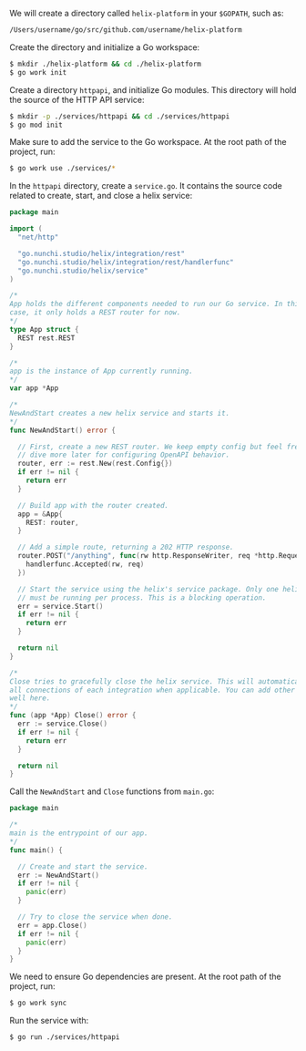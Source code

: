We will create a directory called `helix-platform` in your `$GOPATH`, such as:
```sh
/Users/username/go/src/github.com/username/helix-platform
```

Create the directory and initialize a Go workspace:
```sh
$ mkdir ./helix-platform && cd ./helix-platform
$ go work init
```

Create a directory `httpapi`, and initialize Go modules. This directory will hold
the source of the HTTP API service:
```sh
$ mkdir -p ./services/httpapi && cd ./services/httpapi
$ go mod init
```

Make sure to add the service to the Go workspace. At the root path of the project,
run:
```sh
$ go work use ./services/*
```

In the `httpapi` directory, create a `service.go`. It contains the source code
related to create, start, and close a helix service:
```go
package main

import (
  "net/http"

  "go.nunchi.studio/helix/integration/rest"
  "go.nunchi.studio/helix/integration/rest/handlerfunc"
  "go.nunchi.studio/helix/service"
)

/*
App holds the different components needed to run our Go service. In this
case, it only holds a REST router for now.
*/
type App struct {
  REST rest.REST
}

/*
app is the instance of App currently running.
*/
var app *App

/*
NewAndStart creates a new helix service and starts it.
*/
func NewAndStart() error {

  // First, create a new REST router. We keep empty config but feel free to
  // dive more later for configuring OpenAPI behavior.
  router, err := rest.New(rest.Config{})
  if err != nil {
    return err
  }

  // Build app with the router created.
  app = &App{
    REST: router,
  }

  // Add a simple route, returning a 202 HTTP response.
  router.POST("/anything", func(rw http.ResponseWriter, req *http.Request) {
    handlerfunc.Accepted(rw, req)
  })

  // Start the service using the helix's service package. Only one helix service
  // must be running per process. This is a blocking operation.
  err = service.Start()
  if err != nil {
    return err
  }

  return nil
}

/*
Close tries to gracefully close the helix service. This will automatically close
all connections of each integration when applicable. You can add other logic as
well here.
*/
func (app *App) Close() error {
  err := service.Close()
  if err != nil {
    return err
  }

  return nil
}
```

Call the `NewAndStart` and `Close` functions from `main.go`:
```go
package main

/*
main is the entrypoint of our app.
*/
func main() {

  // Create and start the service.
  err := NewAndStart()
  if err != nil {
    panic(err)
  }

  // Try to close the service when done.
  err = app.Close()
  if err != nil {
    panic(err)
  }
}
```

We need to ensure Go dependencies are present. At the root path of the project,
run:
```sh
$ go work sync
```

Run the service with:
```sh
$ go run ./services/httpapi
```
